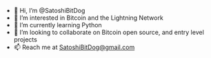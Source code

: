 - 👋 Hi, I’m @SatoshiBitDog
- 👀 I’m interested in Bitcoin and the Lightning Network
- 🌱 I’m currently learning Python
- 💞️ I’m looking to collaborate on Bitcoin open source, and entry level projects
- 📫 Reach me at SatoshiBitDog@gmail.com

<!---
SatoshiBitDog/SatoshiBitDog is a ✨ special ✨ repository because its `README.md` (this file) appears on your GitHub profile.
You can click the Preview link to take a look at your changes.
--->

